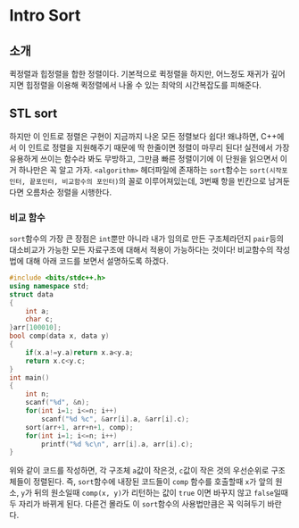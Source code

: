 # Intro Sort

## 소개

퀵정렬과 힙정렬을 합한 정렬이다. 기본적으로 퀵정렬을 하지만, 어느정도 재귀가 깊어지면 힙정렬을 이용해 퀵정렬에서 나올 수 있는 최악의 시간복잡도를 피해준다. 

## STL sort

하지만 이 인트로 정렬은 구현이 지금까지 나온 모든 정렬보다 쉽다! 왜냐하면, C++에서 이 인트로 정렬을 지원해주기 때문에 딱 한줄이면 정렬이 마무리 된다! 실전에서 가장 유용하게 쓰이는 함수라 봐도 무방하고, 그만큼 빠른 정렬이기에 이 단원을 읽으면서 이거 하나만은 꼭 알고 가자. `<algorithm>` 헤더파일에 존재하는 `sort`함수는 `sort(시작포인터, 끝포인터, 비교함수의 포인터)`의 꼴로 이루어져있는데, 3번째 항을 빈칸으로 남겨둔다면 오름차순 정렬을 시행한다. 

### 비교 함수

`sort`함수의 가장 큰 장점은 `int`뿐만 아니라 내가 임의로 만든 구조체라던지 `pair`등의 대소비교가 가능한 모든 자료구조에 대해서 적용이 가능하다는 것이다! 비교함수의 작성법에 대해 아래 코드를 보면서 설명하도록 하겠다.

```c++
#include <bits/stdc++.h>
using namespace std;
struct data
{
    int a;
    char c;
}arr[100010];
bool comp(data x, data y)
{
    if(x.a!=y.a)return x.a<y.a;
    return x.c<y.c;
}
int main()
{
    int n;
    scanf("%d", &n);
    for(int i=1; i<=n; i++)
        scanf("%d %c", &arr[i].a, &arr[i].c);
    sort(arr+1, arr+n+1, comp);
    for(int i=1; i<=n; i++)
        printf("%d %c\n", arr[i].a, arr[i].c);
}
```

위와 같이 코드를 작성하면, 각 구조체 `a`값이 작은것, `c`값이 작은 것의 우선순위로 구조체들이 정렬된다. 즉, `sort`함수에 내장된 코드들이 `comp` 함수를 호출할때 `x`가 앞의 원소, `y`가 뒤의 원소일때 `comp(x, y)`가 리턴하는 값이 `true` 이면 바꾸지 않고 `false`일때 두 자리가 바뀌게 된다. 다른건 몰라도 이 `sort`함수의 사용법만큼은 꼭 익혀두기 바란다.
